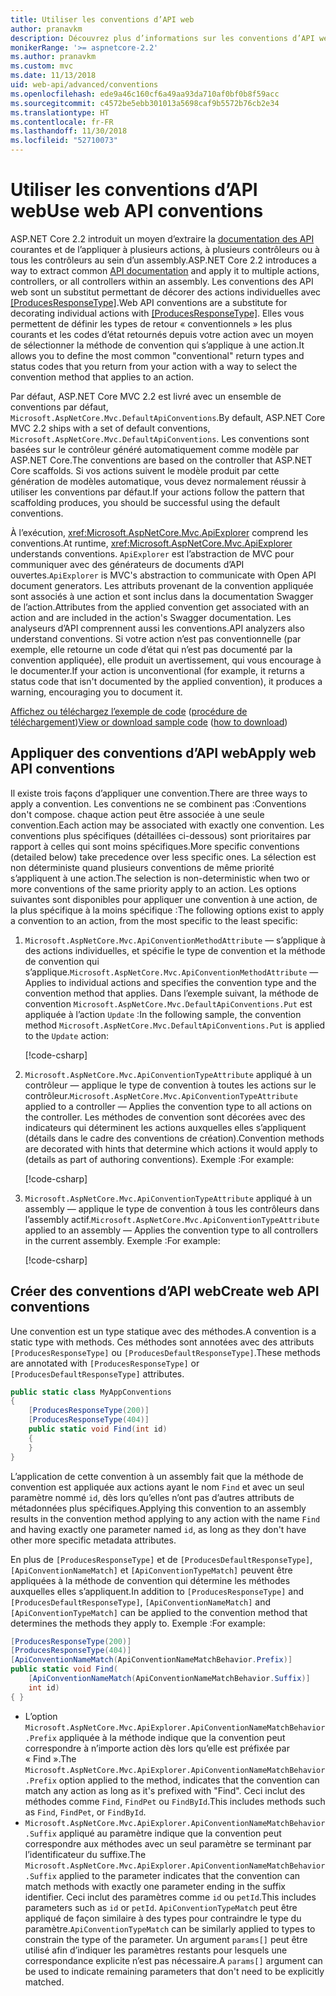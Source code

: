 ```yaml
---
title: Utiliser les conventions d’API web
author: pranavkm
description: Découvrez plus d’informations sur les conventions d’API web dans ASP.NET Core.
monikerRange: '>= aspnetcore-2.2'
ms.author: pranavkm
ms.custom: mvc
ms.date: 11/13/2018
uid: web-api/advanced/conventions
ms.openlocfilehash: ede9a46c160cf6a49aa93da710af0bf0b8f59acc
ms.sourcegitcommit: c4572be5ebb301013a5698caf9b5572b76cb2e34
ms.translationtype: HT
ms.contentlocale: fr-FR
ms.lasthandoff: 11/30/2018
ms.locfileid: "52710073"
---
```

# <a name="use-web-api-conventions"></a><span data-ttu-id="d8c95-103">Utiliser les conventions d’API web</span><span class="sxs-lookup"><span data-stu-id="d8c95-103">Use web API conventions</span></span>

<span data-ttu-id="d8c95-104">ASP.NET Core 2.2 introduit un moyen d’extraire la [documentation des API](xref:tutorials/web-api-help-pages-using-swagger) courantes et de l’appliquer à plusieurs actions, à plusieurs contrôleurs ou à tous les contrôleurs au sein d’un assembly.</span><span class="sxs-lookup"><span data-stu-id="d8c95-104">ASP.NET Core 2.2 introduces a way to extract common [API documentation](xref:tutorials/web-api-help-pages-using-swagger) and apply it to multiple actions, controllers, or all controllers within an assembly.</span></span> <span data-ttu-id="d8c95-105">Les conventions des API web sont un substitut permettant de décorer des actions individuelles avec [[ProducesResponseType]](xref:Microsoft.AspNetCore.Mvc.ProducesResponseTypeAttribute).</span><span class="sxs-lookup"><span data-stu-id="d8c95-105">Web API conventions are a substitute for decorating individual actions with [[ProducesResponseType]](xref:Microsoft.AspNetCore.Mvc.ProducesResponseTypeAttribute).</span></span> <span data-ttu-id="d8c95-106">Elles vous permettent de définir les types de retour « conventionnels » les plus courants et les codes d’état retournés depuis votre action avec un moyen de sélectionner la méthode de convention qui s’applique à une action.</span><span class="sxs-lookup"><span data-stu-id="d8c95-106">It allows you to define the most common "conventional" return types and status codes that you return from your action with a way to select the convention method that applies to an action.</span></span>

<span data-ttu-id="d8c95-107">Par défaut, ASP.NET Core MVC 2.2 est livré avec un ensemble de conventions par défaut, `Microsoft.AspNetCore.Mvc.DefaultApiConventions`.</span><span class="sxs-lookup"><span data-stu-id="d8c95-107">By default, ASP.NET Core MVC 2.2 ships with a set of default conventions, `Microsoft.AspNetCore.Mvc.DefaultApiConventions`.</span></span> <span data-ttu-id="d8c95-108">Les conventions sont basées sur le contrôleur généré automatiquement comme modèle par ASP.NET Core.</span><span class="sxs-lookup"><span data-stu-id="d8c95-108">The conventions are based on the controller that ASP.NET Core scaffolds.</span></span> <span data-ttu-id="d8c95-109">Si vos actions suivent le modèle produit par cette génération de modèles automatique, vous devez normalement réussir à utiliser les conventions par défaut.</span><span class="sxs-lookup"><span data-stu-id="d8c95-109">If your actions follow the pattern that scaffolding produces, you should be successful using the default conventions.</span></span>

<span data-ttu-id="d8c95-110">À l’exécution, <xref:Microsoft.AspNetCore.Mvc.ApiExplorer> comprend les conventions.</span><span class="sxs-lookup"><span data-stu-id="d8c95-110">At runtime, <xref:Microsoft.AspNetCore.Mvc.ApiExplorer> understands conventions.</span></span> <span data-ttu-id="d8c95-111">`ApiExplorer` est l’abstraction de MVC pour communiquer avec des générateurs de documents d’API ouvertes.</span><span class="sxs-lookup"><span data-stu-id="d8c95-111">`ApiExplorer` is MVC's abstraction to communicate with Open API document generators.</span></span> <span data-ttu-id="d8c95-112">Les attributs provenant de la convention appliquée sont associés à une action et sont inclus dans la documentation Swagger de l’action.</span><span class="sxs-lookup"><span data-stu-id="d8c95-112">Attributes from the applied convention get associated with an action and are included in the action's Swagger documentation.</span></span> <span data-ttu-id="d8c95-113">Les analyseurs d’API comprennent aussi les conventions.</span><span class="sxs-lookup"><span data-stu-id="d8c95-113">API analyzers also understand conventions.</span></span> <span data-ttu-id="d8c95-114">Si votre action n’est pas conventionnelle (par exemple, elle retourne un code d’état qui n’est pas documenté par la convention appliquée), elle produit un avertissement, qui vous encourage à le documenter.</span><span class="sxs-lookup"><span data-stu-id="d8c95-114">If your action is unconventional (for example, it returns a status code that isn't documented by the applied convention), it produces a warning, encouraging you to document it.</span></span>

<span data-ttu-id="d8c95-115">[Affichez ou téléchargez l’exemple de code](https://github.com/aspnet/Docs/tree/master/aspnetcore/web-api/advanced/conventions/sample) ([procédure de téléchargement](xref:index#how-to-download-a-sample))</span><span class="sxs-lookup"><span data-stu-id="d8c95-115">[View or download sample code](https://github.com/aspnet/Docs/tree/master/aspnetcore/web-api/advanced/conventions/sample) ([how to download](xref:index#how-to-download-a-sample))</span></span>

## <a name="apply-web-api-conventions"></a><span data-ttu-id="d8c95-116">Appliquer des conventions d’API web</span><span class="sxs-lookup"><span data-stu-id="d8c95-116">Apply web API conventions</span></span>

<span data-ttu-id="d8c95-117">Il existe trois façons d’appliquer une convention.</span><span class="sxs-lookup"><span data-stu-id="d8c95-117">There are three ways to apply a convention.</span></span> <span data-ttu-id="d8c95-118">Les conventions ne se combinent pas :</span><span class="sxs-lookup"><span data-stu-id="d8c95-118">Conventions don't compose.</span></span> <span data-ttu-id="d8c95-119">chaque action peut être associée à une seule convention.</span><span class="sxs-lookup"><span data-stu-id="d8c95-119">Each action may be associated with exactly one convention.</span></span> <span data-ttu-id="d8c95-120">Les conventions plus spécifiques (détaillées ci-dessous) sont prioritaires par rapport à celles qui sont moins spécifiques.</span><span class="sxs-lookup"><span data-stu-id="d8c95-120">More specific conventions (detailed below) take precedence over less specific ones.</span></span> <span data-ttu-id="d8c95-121">La sélection est non déterministe quand plusieurs conventions de même priorité s’appliquent à une action.</span><span class="sxs-lookup"><span data-stu-id="d8c95-121">The selection is non-deterministic when two or more conventions of the same priority apply to an action.</span></span> <span data-ttu-id="d8c95-122">Les options suivantes sont disponibles pour appliquer une convention à une action, de la plus spécifique à la moins spécifique :</span><span class="sxs-lookup"><span data-stu-id="d8c95-122">The following options exist to apply a convention to an action, from the most specific to the least specific:</span></span>

1. <span data-ttu-id="d8c95-123">`Microsoft.AspNetCore.Mvc.ApiConventionMethodAttribute` &mdash; s’applique à des actions individuelles, et spécifie le type de convention et la méthode de convention qui s’applique.</span><span class="sxs-lookup"><span data-stu-id="d8c95-123">`Microsoft.AspNetCore.Mvc.ApiConventionMethodAttribute` &mdash; Applies to individual actions and specifies the convention type and the convention method that applies.</span></span> <span data-ttu-id="d8c95-124">Dans l’exemple suivant, la méthode de convention `Microsoft.AspNetCore.Mvc.DefaultApiConventions.Put` est appliquée à l’action `Update` :</span><span class="sxs-lookup"><span data-stu-id="d8c95-124">In the following sample, the convention method `Microsoft.AspNetCore.Mvc.DefaultApiConventions.Put` is applied to the `Update` action:</span></span>

    [!code-csharp[](conventions/sample/Controllers/ContactsConventionController.cs?name=apiconventionmethod&highlight=2-3)]

1. <span data-ttu-id="d8c95-125">`Microsoft.AspNetCore.Mvc.ApiConventionTypeAttribute` appliqué à un contrôleur &mdash; applique le type de convention à toutes les actions sur le contrôleur.</span><span class="sxs-lookup"><span data-stu-id="d8c95-125">`Microsoft.AspNetCore.Mvc.ApiConventionTypeAttribute` applied to a controller &mdash; Applies the convention type to all actions on the controller.</span></span> <span data-ttu-id="d8c95-126">Les méthodes de convention sont décorées avec des indicateurs qui déterminent les actions auxquelles elles s’appliquent (détails dans le cadre des conventions de création).</span><span class="sxs-lookup"><span data-stu-id="d8c95-126">Convention methods are decorated with hints that determine which actions it would apply to (details as part of authoring conventions).</span></span> <span data-ttu-id="d8c95-127">Exemple :</span><span class="sxs-lookup"><span data-stu-id="d8c95-127">For example:</span></span>

    [!code-csharp[](conventions/sample/Controllers/ContactsConventionController.cs?name=apiconventiontypeattribute)]

1. <span data-ttu-id="d8c95-128">`Microsoft.AspNetCore.Mvc.ApiConventionTypeAttribute` appliqué à un assembly &mdash; applique le type de convention à tous les contrôleurs dans l’assembly actif.</span><span class="sxs-lookup"><span data-stu-id="d8c95-128">`Microsoft.AspNetCore.Mvc.ApiConventionTypeAttribute` applied to an assembly &mdash; Applies the convention type to all controllers in the current assembly.</span></span> <span data-ttu-id="d8c95-129">Exemple :</span><span class="sxs-lookup"><span data-stu-id="d8c95-129">For example:</span></span>

    [!code-csharp[](conventions/sample/Startup.cs?name=apiconventiontypeattribute)]

## <a name="create-web-api-conventions"></a><span data-ttu-id="d8c95-130">Créer des conventions d’API web</span><span class="sxs-lookup"><span data-stu-id="d8c95-130">Create web API conventions</span></span>

<span data-ttu-id="d8c95-131">Une convention est un type statique avec des méthodes.</span><span class="sxs-lookup"><span data-stu-id="d8c95-131">A convention is a static type with methods.</span></span> <span data-ttu-id="d8c95-132">Ces méthodes sont annotées avec des attributs `[ProducesResponseType]` ou `[ProducesDefaultResponseType]`.</span><span class="sxs-lookup"><span data-stu-id="d8c95-132">These methods are annotated with `[ProducesResponseType]` or `[ProducesDefaultResponseType]` attributes.</span></span>

```csharp
public static class MyAppConventions
{
    [ProducesResponseType(200)]
    [ProducesResponseType(404)]
    public static void Find(int id)
    {
    }
}
```

<span data-ttu-id="d8c95-133">L’application de cette convention à un assembly fait que la méthode de convention est appliquée aux actions ayant le nom `Find` et avec un seul paramètre nommé `id`, dès lors qu’elles n’ont pas d’autres attributs de métadonnées plus spécifiques.</span><span class="sxs-lookup"><span data-stu-id="d8c95-133">Applying this convention to an assembly results in the convention method applying to any action with the name `Find` and having exactly one parameter named `id`, as long as they don't have other more specific metadata attributes.</span></span>

<span data-ttu-id="d8c95-134">En plus de `[ProducesResponseType]` et de `[ProducesDefaultResponseType]`, `[ApiConventionNameMatch]` et `[ApiConventionTypeMatch]` peuvent être appliquées à la méthode de convention qui détermine les méthodes auxquelles elles s’appliquent.</span><span class="sxs-lookup"><span data-stu-id="d8c95-134">In addition to `[ProducesResponseType]` and `[ProducesDefaultResponseType]`, `[ApiConventionNameMatch]` and `[ApiConventionTypeMatch]` can be applied to the convention method that determines the methods they apply to.</span></span> <span data-ttu-id="d8c95-135">Exemple :</span><span class="sxs-lookup"><span data-stu-id="d8c95-135">For example:</span></span>

```csharp
[ProducesResponseType(200)]
[ProducesResponseType(404)]
[ApiConventionNameMatch(ApiConventionNameMatchBehavior.Prefix)]
public static void Find(
    [ApiConventionNameMatch(ApiConventionNameMatchBehavior.Suffix)]
    int id)
{ }
```

* <span data-ttu-id="d8c95-136">L’option `Microsoft.AspNetCore.Mvc.ApiExplorer.ApiConventionNameMatchBehavior.Prefix` appliquée à la méthode indique que la convention peut correspondre à n’importe action dès lors qu’elle est préfixée par « Find ».</span><span class="sxs-lookup"><span data-stu-id="d8c95-136">The `Microsoft.AspNetCore.Mvc.ApiExplorer.ApiConventionNameMatchBehavior.Prefix` option applied to the method, indicates that the convention can match any action as long as it's prefixed with "Find".</span></span> <span data-ttu-id="d8c95-137">Ceci inclut des méthodes comme `Find`, `FindPet` ou `FindById`.</span><span class="sxs-lookup"><span data-stu-id="d8c95-137">This includes methods such as `Find`, `FindPet`, or `FindById`.</span></span>
* <span data-ttu-id="d8c95-138">`Microsoft.AspNetCore.Mvc.ApiExplorer.ApiConventionNameMatchBehavior.Suffix` appliqué au paramètre indique que la convention peut correspondre aux méthodes avec un seul paramètre se terminant par l’identificateur du suffixe.</span><span class="sxs-lookup"><span data-stu-id="d8c95-138">The `Microsoft.AspNetCore.Mvc.ApiExplorer.ApiConventionNameMatchBehavior.Suffix` applied to the parameter indicates that the convention can match methods with exactly one parameter ending in the suffix identifier.</span></span> <span data-ttu-id="d8c95-139">Ceci inclut des paramètres comme `id` ou `petId`.</span><span class="sxs-lookup"><span data-stu-id="d8c95-139">This includes parameters such as `id` or `petId`.</span></span> <span data-ttu-id="d8c95-140">`ApiConventionTypeMatch` peut être appliqué de façon similaire à des types pour contraindre le type du paramètre.</span><span class="sxs-lookup"><span data-stu-id="d8c95-140">`ApiConventionTypeMatch` can be similarly applied to types to constrain the type of the parameter.</span></span> <span data-ttu-id="d8c95-141">Un argument `params[]` peut être utilisé afin d’indiquer les paramètres restants pour lesquels une correspondance explicite n’est pas nécessaire.</span><span class="sxs-lookup"><span data-stu-id="d8c95-141">A `params[]` argument can be used to indicate remaining parameters that don't need to be explicitly matched.</span></span>
